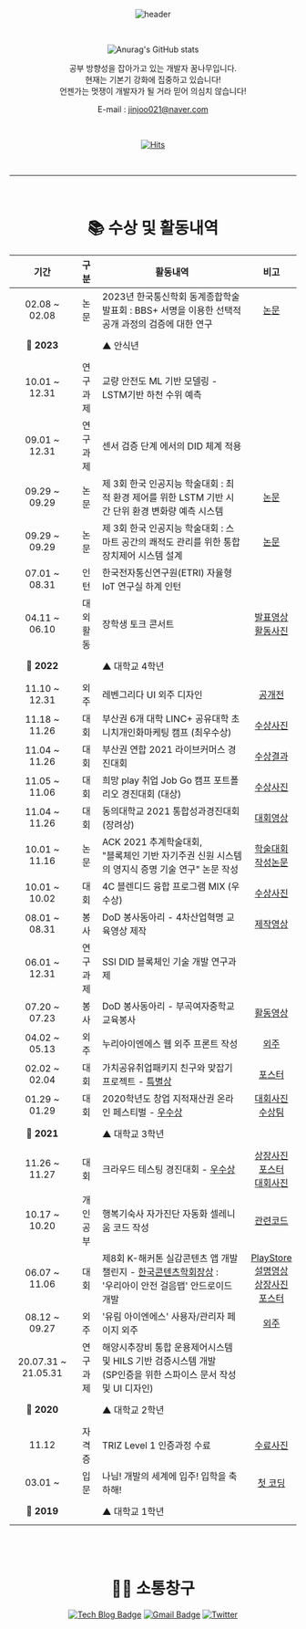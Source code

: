
<div align="center">
	
![header](https://capsule-render.vercel.app/api?type=wave&color=gradient&height=320&section=header&text=oMFDOo&fontSize=80)

<br>


![Anurag's GitHub stats](https://github-readme-stats.vercel.app/api?username=oMFDOo&show_icons=true&theme=radical)


공부 방향성을 잡아가고 있는 개발자 꿈나무입니다.<br>
현재는 기본기 강화에 집중하고 있습니다!<br>
언젠가는 멋쟁이 개발자가 될 거라 믿어 의심치 않습니다!<br>

E-mail : jinjoo021@naver.com
	
<br>

[![Hits](https://hits.seeyoufarm.com/api/count/incr/badge.svg?url=https%3A%2F%2Fgithub.com%2FoMFDOo&count_bg=%2336AFFF&title_bg=%23555555&icon=&icon_color=%23E7E7E7&title=hits&edge_flat=false)](https://hits.seeyoufarm.com)


<br>
<hr>
<br>

# 📚 수상 및 활동내역

| 기간 | 구분 | 활동내역 | 비고 |
| :---: | :---: | ------ | :--: |
| 02.08 ~ 02.08 | 논문 | 2023년 한국통신학회 동계종합학술발표회 : BBS+ 서명을 이용한 선택적 공개 과정의 검증에 대한 연구 | [논문](./document/BBS+.pdf) |
| **🚩 2023**  | | ▲ 안식년 | <br><br> |
| 10.01 ~ 12.31 | 연구<br>과제 | 교량 안전도 ML 기반 모델링 - LSTM기반 하천 수위 예측 |  |
| 09.01 ~ 12.31 | 연구<br>과제 | 센서 검증 단계 에서의 DID 체계 적용 |  |
| 09.29 ~ 09.29 | 논문 | 제 3회 한국 인공지능 학술대회 : 최적 환경 제어를 위한 LSTM 기반 시간 단위 환경 변화량 예측 시스템 | [논문](./document/인공지능학술대회.pdf) |
| 09.29 ~ 09.29 | 논문 | 제 3회 한국 인공지능 학술대회 : 스마트 공간의 쾌적도 관리를 위한 통합 장치제어 시스템 설계 | [논문](./document/인공지능학술대회.pdf) |
| 07.01 ~ 08.31 | 인턴 | 한국전자통신연구원(ETRI) 자율형 IoT 연구실 하계 인턴 |  |
| 04.11 ~ 06.10 | 대외<br>활동| 장학생 토크 콘서트 |[발표영상](https://www.youtube.com/watch?v=hD96mIKbANE&list=PLGCYZ7Vn7mrapCsGtNvJ7ap0v7LcK-6fz&t=40s) <br> [활동사진](https://computer.deu.ac.kr/asw/sub06_04.do?mode=view&articleNo=14590&article.offset=0&articleLimit=12)|
| **🚩 2022**  | | ▲ 대학교 4학년 | <br><br> |
| 11.10 ~ 12.31 | 외주 | 레벤그리다 UI 외주 디자인 |[공개전](https://www.instagram.com/p/CdVb1cwpwBI/?utm_source=ig_web_copy_link)|
| 11.18 ~ 11.26 | 대회 | 부산권 6개 대학 LINC+ 공유대학 초니치개인화마케팅 캠프 (최우수상) |[수상사진](./image/초개인화_수상사진.jpg)|
| 11.04 ~ 11.26 | 대회 | 부산권 연합 2021 라이브커머스 경진대회 | [수상결과](./image/2021_라이브커머스_수상결과.png) |
| 11.05 ~ 11.06 | 대회 | 희망 play 취업 Job Go 캠프 포트폴리오 경진대회 (대상) |[수상사진](./image/KakaoTalk_20211210_003002569_07.jpg)|
| 11.04 ~ 11.26 | 대회 | 동의대학교 2021 통합성과경진대회 (장려상) | [대회영상](https://youtu.be/ww7axGt4mvQ?t=365) |
| 10.01 ~ 11.16 | 논문 | ACK 2021 추계학술대회, </br>"블록체인 기반 자기주권 신원 시스템의 영지식 증명 기술 연구" 논문 작성 | [학술대회](https://www.manuscriptlink.com/society/kips/conference/ack2021) </br>[작성논문](https://github.com/oMFDOo/oMFDOo/blob/main/image/KIPS_C2021B0384.pdf) |
| 10.01 ~ 10.02 | 대회 | 4C 블렌디드 융합 프로그램 MIX (우수상) | [수상사진](/image/블랜디드%20융합%20프로그램_활동사진.jpg) |
| 08.01 ~ 08.31 | 봉사 | DoD 봉사동아리 - 4차산업혁명 교육영상 제작 |[제작영상](https://youtube.com/playlist?list=PL_EUs7v9rr-q252fzBNTqPsU5ADrj1PKJ)|
| 06.01 ~ 12.31 | 연구<br>과제 | SSI DID 블록체인 기술 개발 연구과제  |  |
| 07.20 ~ 07.23 | 봉사 | DoD 봉사동아리 - 부곡여자중학교 교육봉사 | [활동영상](https://youtu.be/kM74zNLaopc) |
| 04.02 ~ 05.13 | 외주 | 누리아이엔에스 웹 외주 프론트 작성 | [외주](http://directfyou.com/) |
| 02.02 ~ 02.04 | 대회 | 가치공유취업패키지 친구와 맞잡기 프로젝트  - <u>특별상</u> | [포스터](./image/친구와맞잡기프로젝트.png) |
| 01.29 ~ 01.29 | 대회 | 2020학년도 창업 지적재산권 온라인 페스티벌 - <u>우수상</u> | [대회사진](./image/지재권페스티벌_포스터.png)<br>[수상팀](./image/지재권페스티벌.png) |
| **🚩 2021** | | ▲ 대학교 3학년 | <br><br> |
| 11.26 ~ 11.27 | 대회 | 크라우드 테스팅 경진대회 - <u>우수상</u> | [상장사진](./image/클라우딩.jpg)<br>[포스터](./image/크라우드테스팅경진대회.jpg)<br>[대회사진](./image/크라우드테스팅경진대회_대회사진.jpg)|
| 10.17 ~ 10.20 | 개인<br>공부 | 행복기숙사 자가진단 자동화 셀레니움 코드 작성 | [관련코드](https://github.com/Piorosen/github-Action-HangKik)
| 06.07 ~ 11.06 | 대회 | 제8회 K-해커톤 실감콘텐츠 앱 개발 챌린지 - <u>한국콘텐츠학회장상</u> : <br> '우리아이 안전 걸음맵' 안드로이드 개발 | [PlayStore](https://play.google.com/store/apps/details?id=kr.co.woobi.tomorrow99.safewalk)<br>[설명영상](https://youtu.be/dC_U7Kn4P38)<br>[상장사진](./image/K해커톤.jpg)<br>[포스터](./image/K해커톤_포스터.jpg) |
| 08.12 ~ 09.27 | 외주 | '유림 아이엔에스' 사용자/관리자 페이지 외주 | [외주](http://directfyou.com/index-prev.php) |
| 20.07.31 ~ 21.05.31 | 연구<br>과제 | 해양시추장비 통합 운용제어시스템 및 HILS 기반 검증시스템 개발<br>(SP인증을 위한 스파이스 문서 작성 및 UI 디자인) | |
| **🚩 2020** | | ▲ 대학교 2학년 | <br><br> |
| 11.12 | 자격증 | TRIZ Level 1 인증과정 수료 | [수료사진](./image/트리즈.jpg) |
| 03.01 ~  | 입문 | 나님! 개발의 세계에 입주! 입학을 축하해! | [첫 코딩](http://www.ascode.org/problem.php?id=1000) |
| **🚩 2019** | | ▲ 대학교 1학년 | <br><br> |

<br><br>

# 🙍‍♀️ 소통창구



[![Tech Blog Badge](http://img.shields.io/badge/-Tech%20blog-black?style=flat-square&logo=github&link=https://zzsza.github.io/)](https://mfdo.tistory.com/)
[![Gmail Badge](https://img.shields.io/badge/Gmail-d14836?style=flat-square&logo=Gmail&logoColor=white&link=mailto:snugyun01@gmail.com)](mailto:mfdo7722@gmail.com) 
[![Twitter](https://img.shields.io/twitter/url?style=social&url=https%3A%2F%2Ftwitter.com%2FoMFDOo)](https://twitter.com/oMFDOo) 

<br><br>

</div>
